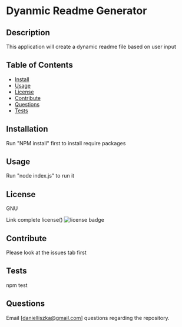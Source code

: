 # Dyanmic Readme Generator

## Description
 This application will create a dynamic readme file based on user input

## Table of Contents
* [Install](#install)
* [Usage](#usage)
* [License](#license)
* [Contribute](#contribute)
* [Questions](#questions)
* [Tests](#tests)



## Installation
Run "NPM install" first to install require packages

## Usage
Run "node index.js" to run it

## License
  GNU
  
Link complete license()
![license badge](https://img.shields.io/badge/License-false-blue)

## Contribute
Please look at the issues tab first

## Tests
npm test

## Questions
Email [danielliszka@gmail.com] questions regarding the repository.
